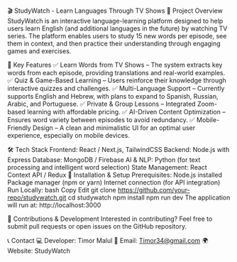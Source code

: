 🎬 StudyWatch - Learn Languages Through TV Shows
📖 Project Overview
StudyWatch is an interactive language-learning platform designed to help users learn English (and additional languages in the future) by watching TV series. The platform enables users to study 15 new words per episode, see them in context, and then practice their understanding through engaging games and exercises.

🚀 Key Features
✅ Learn Words from TV Shows – The system extracts key words from each episode, providing translations and real-world examples.
✅ Quiz & Game-Based Learning – Users reinforce their knowledge through interactive quizzes and challenges.
✅ Multi-Language Support – Currently supports English and Hebrew, with plans to expand to Spanish, Russian, Arabic, and Portuguese.
✅ Private & Group Lessons – Integrated Zoom-based learning with affordable pricing.
✅ AI-Driven Content Optimization – Ensures word variety between episodes to avoid redundancy.
✅ Mobile-Friendly Design – A clean and minimalistic UI for an optimal user experience, especially on mobile devices.

🛠 Tech Stack
Frontend: React / Next.js, TailwindCSS
Backend: Node.js with Express
Database: MongoDB / Firebase
AI & NLP: Python (for text processing and intelligent word selection)
State Management: React Context API / Redux
📂 Installation & Setup
Prerequisites:
Node.js installed
Package manager (npm or yarn)
Internet connection (for API integration)
Run Locally:
bash
Copy
Edit
git clone https://github.com/your-repo/studywatch.git
cd studywatch
npm install
npm run dev
The application will run at: http://localhost:3000

🤝 Contributions & Development
Interested in contributing? Feel free to submit pull requests or open issues on the GitHub repository.

📞 Contact
💻 Developer: Timor Malul
📧 Email: Timor34@gmail.com
🌍 Website: StudyWatch

